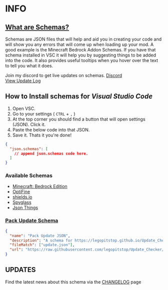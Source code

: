 # INFO

## [What are Schemas?](https://json-schema.org/understanding-json-schema/about.html)

Schemas are JSON files that will help and aid you in creating your code and
will show you any errors that will come up when loading up your mod. A good example
is the Minecraft Bedrock Addon Schemas. If you have that schema installed in VSC it will help
you by suggesting things to be added into the code. It also provides useful tooltips when you hover over the text to tell you what it does.

Join my discord to get live updates on schemas. [Discord](https://discord.gg/JbyTHWW)
<br>
[View Update Log](UPDATES.md)

## How to Install schemas for _Visual Studio Code_

1. Open VSC.
2. Go to your settings ( `CTRL` + `,` )
3. At the top corner you should find a button that will open settings (JSON). Click it.
4. Paste the below code into that JSON.
5. Save it. Thats it you're done!

```json
{
  "json.schemas": [
    // append json.schemas code here.
  ]
}
```

### Available Schemas

- [Minecraft: Bedrock Edition](./bedrock/README.md)
- [OptiFine](./optifine/README.md)
- [shields.io](./shields.io/README.md)
- [Spyglass](./spyglass/README.md)
- [Json Things](./jsonthings/README.md)

### [Pack Update Schema](https://legopitstop.github.io/Update_Checker/)

```json
{
  "name": "Pack Update JSON",
  "description": "A schema for https://legopitstop.github.io/Update_Checker/update-checker.html",
  "fileMatch": ["update.json"],
  "url": "https://raw.githubusercontent.com/legopitstop/Update_Checker/main/schema.json"
}
```

## UPDATES

Find the latest news about this schema via the [CHANGELOG](CHANGELOG.md) page
